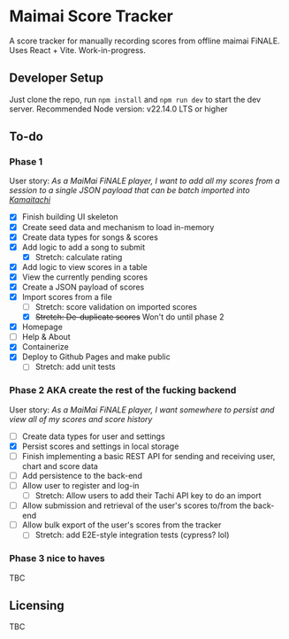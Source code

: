 # Maimai Score Tracker

A score tracker for manually recording scores from offline maimai FiNALE.
Uses React + Vite. Work-in-progress.

## Developer Setup

Just clone the repo, run `npm install` and `npm run dev` to start the dev server.
Recommended Node version: v22.14.0 LTS or higher

## To-do

### Phase 1

User story: _As a MaiMai FiNALE player, I want to add all my scores from a session to a single JSON payload that can be batch imported into [Kamaitachi](https://kamai.tachi.ac)_

- [x] Finish building UI skeleton
- [x] Create seed data and mechanism to load in-memory
- [x] Create data types for songs & scores
- [x] Add logic to add a song to submit
  - [x] Stretch: calculate rating
- [x] Add logic to view scores in a table
- [x] View the currently pending scores
- [x] Create a JSON payload of scores
- [x] Import scores from a file
  - [ ] Stretch: score validation on imported scores
  - [x] ~~Stretch: De-duplicate scores~~ Won't do until phase 2
- [x] Homepage
- [ ] Help & About
- [x] Containerize
- [x] Deploy to Github Pages and make public
  - [ ] Stretch: add unit tests

### Phase 2 AKA create the rest of the fucking backend

User story: _As a MaiMai FiNALE player, I want somewhere to persist and view all of my scores and score history_

- [ ] Create data types for user and settings
- [x] Persist scores and settings in local storage
- [ ] Finish implementing a basic REST API for sending and receiving user, chart and score data
- [ ] Add persistence to the back-end
- [ ] Allow user to register and log-in
  - [ ] Stretch: Allow users to add their Tachi API key to do an import
- [ ] Allow submission and retrieval of the user's scores to/from the back-end
- [ ] Allow bulk export of the user's scores from the tracker
  - [ ] Stretch: add E2E-style integration tests (cypress? lol)

### Phase 3 nice to haves

TBC

## Licensing

TBC
